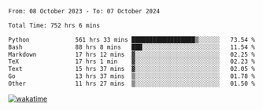 <!--START_SECTION:waka-->

```txt
From: 08 October 2023 - To: 07 October 2024

Total Time: 752 hrs 6 mins

Python             561 hrs 33 mins ██████████████████▒░░░░░░   73.54 %
Bash               88 hrs 8 mins   ███░░░░░░░░░░░░░░░░░░░░░░   11.54 %
Markdown           17 hrs 12 mins  ▓░░░░░░░░░░░░░░░░░░░░░░░░   02.25 %
TeX                17 hrs 1 min    ▓░░░░░░░░░░░░░░░░░░░░░░░░   02.23 %
Text               15 hrs 37 mins  ▓░░░░░░░░░░░░░░░░░░░░░░░░   02.05 %
Go                 13 hrs 37 mins  ▒░░░░░░░░░░░░░░░░░░░░░░░░   01.78 %
Other              11 hrs 27 mins  ▒░░░░░░░░░░░░░░░░░░░░░░░░   01.50 %
```

<!--END_SECTION:waka-->
[![wakatime](https://wakatime.com/badge/user/5f89a63a-5294-4958-ad30-2b3455e63f2a.svg)](https://wakatime.com/@5f89a63a-5294-4958-ad30-2b3455e63f2a)
